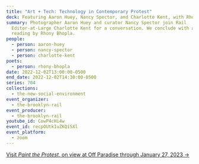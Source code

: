 ```yaml
---
title: "Art + Tech: Technology in Contemporary Protest"
deck: Featuring Aaron Huey, Nancy Spector, and Charlotte Kent, with Rhony Bhopla
summary: Photographer Aaron Huey and curator Nancy Spector join Rail
  Editor-at-Large Charlotte Kent for a conversation. We conclude with a poetry
  reading by Rhony Bhopla.
people:
  - person: aaron-huey
  - person: nancy-spector
  - person: charlotte-kent
poets:
  - person: rhony-bhopla
date: 2022-12-02T13:00:00-0500
end_date: 2022-12-02T14:30:00-0500
series: 704
collections:
  - the-new-social-environment
event_organizer:
  - the-brooklyn-rail
event_producer:
  - the-brooklyn-rail
youtube_id: CowP4cHi4w
event_id: recpOUtkIuZKQiSXl
event_platform:
  - zoom
---
```

[V﻿isit *Paint the Protest*, on view at Off Paradise through January 27, 2023 →](https://offparadise.com/exhibitions/paint-the-protest/works-10/)